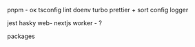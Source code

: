 pnpm - ок
tsconfig
lint
doenv
turbo
prettier + sort config
logger

jest
hasky
web- nextjs
worker - ?

packages
